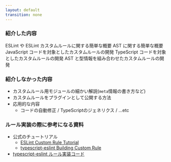 ```yaml
---
layout: default
transition: none
---
```


<style scoped>
.slidev-vclick-hidden {
  display: none;
}
</style>

<section-title title="まとめ" />

<div class="_bullet" v-click="[0]">

### 紹介した内容

<structure-point number="1" title="ESLint とは">
  <span>ESLint や ESLint カスタムルールに関する簡単な概要</span>
</structure-point>

<structure-point number="2" title="AST とは">
  <span>AST に関する簡単な概要</span>
</structure-point>

<structure-point number="3" title="ESLint を使用したカスタムルールの開発">
  <span>JavaScript コードを対象としたカスタムルールの開発</span>
</structure-point>

<structure-point  number="4" title="typescript-eslint を使用したカスタムルールの開発">
  <span>TypeScript コードを対象としたカスタムルールの開発</span>
</structure-point>

<structure-point  number="5" title="型情報 を使用したカスタムルールの開発">
  <span>AST と型情報を組み合わせたカスタムルールの開発</span>
</structure-point>

</div>

<div class="_bullet" v-click="1">

### 紹介しなかった内容

- カスタムルール用モジュールの細かい解説(`meta`情報の書き方など)
- カスタムルールをプラグインとして公開する方法
- 応用的な内容
  - コードの自動修正 / TypeScriptのジェネリクス / ...etc

<div class="mt-7" />

### ルール実装の際に参考になる資料

- 公式のチュートリアル
  - [ESLint Custom Rule Tutorial](https://eslint.org/docs/latest/extend/custom-rule-tutorial)
  - [typescript-eslint Building Custom Rule](https://typescript-eslint.io/developers/custom-rules)
- [typescript-eslint ルール実装コード](https://github.com/typescript-eslint/typescript-eslint/tree/v8.31.0/packages/eslint-plugin/src/rules)

</div>

<!-- 
ちょっと私の体験談で話が逸れてしまいましたが、最後にまとめです。

このセッションでは、ESLintの概要やASTの概要から始まり、型情報を使用したESLintカスタムルールの開発までを段階的に紹介しました。  

[click] 逆に、`meta`情報の書き方などといった、カスタムルール用モジュールの細かい解説や、カスタムルールをプラグインとして公開する方法については触れていません。  
この辺りは、ESLintやtypescript-eslintから提供されている、公式のチュートリアルをご覧いただけたらと思います。  

あとは応用的な内容として、コードの自動修正機能だったり、typescript compiler api を使用したジェネリクスの対応などは、今回のセッションでは紹介しておりませんでした。  
この辺りの実装方法は、公式のチュートリアルだったり、`typescript-eslint`のルール実装コードなどを参考にしていただけたらと思います。
-->